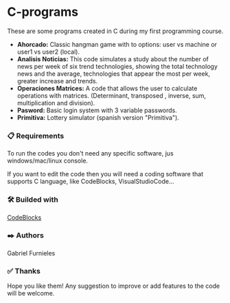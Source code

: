 # C-programs
These are some programs created in C during my first programming course.
- **Ahorcado:** Classic hangman game with to options: user vs machine or user1 vs user2 (local).
- **Analisis Noticias:** This code simulates a study about the number of news per week of six trend technologies, showing the total technology news and the average, technologies that appear the most per week, greater increase and trends.
- **Operaciones Matrices:** A code that allows the user to calculate operations with matrices. (Determinant, transposed , inverse, sum, multiplication and division).
- **Pasword:** Basic login system with 3 variable passwords.
- **Primitiva:** Lottery simulator (spanish version "Primitiva"). 

### 📋 Requirements
To run the codes you don't need any specific software, jus windows/mac/linux console.

If you want to edit the code then you will need a coding software that supports C language, like CodeBlocks, VisualStudioCode...

### 🛠️ Builded with
[CodeBlocks](https://www.codeblocks.org/)

### ✒️ Authors
Gabriel Furnieles

### ✅ Thanks
Hope you like them! Any suggestion to improve or add features to the code will be welcome.
